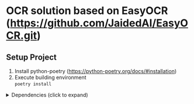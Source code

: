 # OCR solution based on EasyOCR (https://github.com/JaidedAI/EasyOCR.git)

## Setup Project

1. Install python-poetry (https://python-poetry.org/docs/#installation)
2. Execute building environment<br>
`poetry install`

<details>
  <summary> Dependencies (click to expand) </summary>

  ## Dependencies
  - easyocr
  - tqdm
  - onnx
  - onnxruntime

</details>